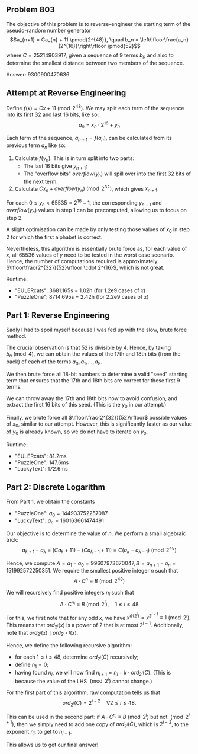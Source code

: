 ## Problem 803

The objective of this problem is to reverse-engineer the starting term of the pseudo-random number generator
$$a_{n+1} = Ca_{n} + 11 \pmod{2^{48}}, \quad b_n = \left\lfloor\frac{a_n}{2^{16}}\right\rfloor \pmod{52}$$
where $C = 25214903917$, given a sequence of 9 terms $b_i$; and also to determine the smallest distance between two members of the sequence.

Answer: $9300900470636$

## Attempt at Reverse Engineering

Define $f(x) = Cx + 11 \pmod{2^{48}}$. We may split each term of the sequence into its first 32 and last 16 bits, like so:
$$a_n = x_n \cdot 2^{16} + y_n$$

Each term of the sequence, $a_{n+1}=f(a_n)$, can be calculated from its previous term $a_n$ like so:

1. Calculate $f(y_n)$. This is in turn split into two parts:
   - The last 16 bits give $y_{n+1}$;
   - The "overflow bits" $overflow(y_n)$ will spill over into the first 32 bits of the next term.
2. Calculate $Cx_n + overflow(y_n) \pmod{2^{32}}$, which gives $x_{n+1}$.

For each $0 \leq y_n < 65535 = 2^{16} - 1$, the corresponding $y_{n+1}$ and $overflow(y_n)$ values in step 1 can be precomputed, allowing us to focus on step 2.

A slight optimisation can be made by only testing those values of $x_0$ in step 2 for which the first alphabet is correct.

Nevertheless, this algorithm is essentially brute force as, for each value of $x$, all 65536 values of $y$ need to be tested in the worst case scenario. Hence, the number of computations required is approximately $\lfloor\frac{2^{32}}{52}\rfloor \cdot 2^{16}$, which is not great.

Runtime:
- "EULERcats": 3681.165s = 1.02h (for 1.2e9 cases of $x$)
- "PuzzleOne": 8714.695s = 2.42h (for 2.2e9 cases of $x$)

## Part 1: Reverse Engineering

Sadly I had to spoil myself because I was fed up with the slow, brute force method.

The crucial observation is that 52 is divisible by 4. Hence, by taking $b_n \pmod{4}$, we can obtain the values of the 17th and 18th bits (from the back) of each of the terms $a_0, a_1, \ldots, a_8$.

We then brute force all 18-bit numbers to determine a valid "seed" starting term that ensures that the 17th and 18th bits are correct for these first 9 terms.

We can throw away the 17th and 18th bits now to avoid confusion, and extract the first 16 bits of this seed. (This is the $y_0$ in our attempt.)

Finally, we brute force all $\lfloor\frac{2^{32}}{52}\rfloor$ possible values of $x_0$, similar to our attempt. However, this is significantly faster as our value of $y_0$ is already known, so we do not have to iterate on $y_0$.

Runtime:
- "EULERcats": 81.2ms
- "PuzzleOne": 147.6ms
- "LuckyText": 172.6ms

## Part 2: Discrete Logarithm

From Part 1, we obtain the constants
- "PuzzleOne": $a_0 = 144933752257087$
- "LuckyText": $a_n = 160163661474491$

Our objective is to determine the value of $n$. We perform a small algebraic trick:
$$a_{k+1} - a_k \equiv (Ca_k + 11) - (Ca_{k-1} + 11) \equiv C(a_k - a_{k-1}) \pmod{2^{48}}$$

Hence, we compute $A = a_1 - a_0 = 99607973670047, B = a_{n+1} - a_{n} = 151992572250351$. We require the smallest positive integer $n$ such that
$$A \cdot C^{n} \equiv B \pmod{2^{48}}$$

We will recursively find positive integers $n_i$ such that
$$A \cdot C^{n_i} \equiv B \pmod{2^{i}}, \quad 1 \leq i \leq 48$$

For this, we first note that for any odd $x$, we have $x^{\phi(2^{i})} = x^{2^{i-1}} \equiv 1 \pmod{2^i}$. This means that $ord_{2^i}(x)$ is a power of 2 that is at most $2^{i-1}$. Additionally, note that $ord_{2^i}(x) \mid ord_{2^{i+1}}(x)$.

Hence, we define the following recursive algorithm: 
- for each $1 \leq i \leq 48$, determine $ord_{2^i}(C)$ recursively;
- define $n_1 = 0$;
- having found $n_i$, we will now find $n_{i+1} = n_i + k\cdot ord_{2^{i}}(C)$. (This is because the value of the LHS $\pmod{2^i}$ cannot change.)

For the first part of this algorithm, raw computation tells us that
$$ord_{2^i}(C) = 2^{i-2} \quad  \forall 2 \leq i \leq 48.$$

This can be used in the second part: if $A\cdot C^{n_i} \equiv B \pmod{2^i}$ but not $\pmod{2^{i+1}}$, then we simply need to add one copy of $ord_{2^i}(C)$, which is $2^{i-2}$, to the exponent $n_i$, to get to $n_{i+1}$.

This allows us to get our final answer!